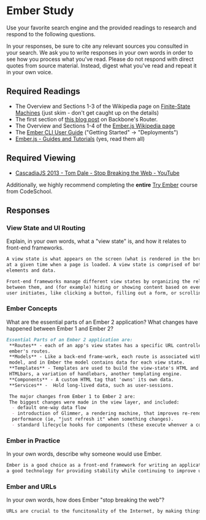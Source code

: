 # Ember Study

Use your favorite search engine and the provided readings to research and
respond to the following questions.

In your responses, be sure to cite any relevant sources you consulted in your
search. We ask you to write responses in your own words in order to see how you
process what you've read. Please do not respond with direct quotes from source
material. Instead, digest what you've read and repeat it in your own voice.

## Required Readings

-   The Overview and Sections 1-3 of the Wikipedia page on [Finite-State Machines](https://en.wikipedia.org/wiki/Finite-state_machine)
    (just skim - don't get caught up on the details)
-   The first section of [this blog post](http://pragmatic-backbone.com/routing-and-controllers) on
    Backbone's Router.
-   The Overview and Sections 1-4 of the [Ember.js Wikipedia page](https://en.wikipedia.org/wiki/Ember.js)
-   The [Ember CLI User Guide](http://ember-cli.com/user-guide/)
    ("Getting Started" -> "Deployments")
-   [Ember.js - Guides and Tutorials](https://guides.emberjs.com/v2.4.0/) (yes,
    read them all)

## Required Viewing

-   [CascadiaJS 2013 - Tom Dale - Stop Breaking the Web - YouTube](https://www.youtube.com/watch?v=BQ6at0addi4)

Additionally, we highly recommend completing the **entire** [Try
Ember](https://www.codeschool.com/courses/try-ember) course from CodeSchool.

## Responses

### View State and UI Routing

Explain, in your own words, what a "view state" is, and how it relates to
 front-end frameworks.

```md
A view state is what appears on the screen (what is rendered in the browswer)
at a given time when a page is loaded. A view state is comprised of both DOM
elements and data.

Front-end frameworks manage different view states by organizing the relationships
between them, and (for example) hiding or showing content based on events that a
user initiates, like clicking a button, filling out a form, or scrolling.
```

### Ember Concepts

What are the essential parts of an Ember 2 application?
What changes have happened between Ember 1 and Ember 2?

```md
Essential Parts of an Ember 2 application are:
 **Routes** - each of an app's view states has a specific URL controlled by
 ember's routes.
 **Models** - Like a back-end frame-work, each route is associated with its own
 model, and in Ember the model contains data for each view state.
 **Templates** - Templates are used to build the view-state's HTML and Ember uses
 HTMLbars, a variation of handlebars, another templating engine.
 **Components** - A custom HTML tag that 'owns' its own data.
 **Services** -  Hold long-lived data, such as user-sessions.

 The major changes from Ember 1 to Ember 2 are:
 The biggest changes were made in the view layer, and included:
  - default one-way data flow
  - introduction of Glimmer, a rendering machine, that improves re-rending
  performance (ie, "just refresh it" when something changes).
  - standard lifecycle hooks for components (these execute whenver a component's attributes change).
```

### Ember in Practice

In your own words, describe why someone would use Ember.

```md
Ember is a good choice as a front-end framework for writing an application with code that is DRY (don't repeat yourself) because it allows one to fairly easily write an SPA with very little code repetition. Ember is also
a good technology for providing stability while continuing to improve upon and develop new features (avoiding stagnation). Lastly, Ember provides lots of tools for working with frequently changing data.
```

### Ember and URLs

In your own words, how does Ember "stop breaking the web"?

```md
URLs are crucial to the funcitonality of the Internet, by making things easily sharable. By utilizing URLs, which even the least technically-savvy end-users are familiar with, any view-state can be easily shared across browsers (and devices) with a simple copy-and-paste. Like other front-end frameworks, Ember allows us to retain the functionality of a particular view state by linking it with a specific URL, thus allowing us to share those view states with other users via the URLs, unlike the SPAs we've built so far in WDI.
```
